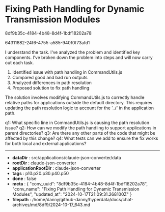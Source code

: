 # Fixing Path Handling for Dynamic Transmission Modules

8df9b35c-4184-4b48-8d4f-1bdf18202a78

64311882-24f6-4755-a585-940f0f73afd1

 I understand the task. I've analyzed the problem and identified key components. I've broken down the problem into steps and will now carry out each task.

1. Identified issue with path handling in CommandUtils.js
2. Compared good and bad run outputs
3. Analyzed differences in path resolution
4. Proposed solution to fix path handling

The solution involves modifying CommandUtils.js to correctly handle relative paths for applications outside the default directory. This requires updating the path resolution logic to account for the '../' in the application path.

q1: What specific line in CommandUtils.js is causing the path resolution issue?
q2: How can we modify the path handling to support applications in parent directories?
q3: Are there any other parts of the code that might be affected by this change?
q4: What tests can we add to ensure the fix works for both local and external applications?

---

* **dataDir** : src/applications/claude-json-converter/data
* **rootDir** : claude-json-converter
* **applicationRootDir** : claude-json-converter
* **tags** : p10.p20.p30.p40.p50
* **done** : false
* **meta** : {
  "conv_uuid": "8df9b35c-4184-4b48-8d4f-1bdf18202a78",
  "conv_name": "Fixing Path Handling for Dynamic Transmission Modules",
  "updated_at": "2024-10-17T21:09:31.268100Z"
}
* **filepath** : /home/danny/github-danny/hyperdata/docs/chat-archives/md/8df9/2024-10-17_643.md